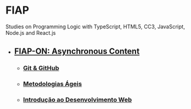 # FIAP
Studies on Programming Logic with TypeScript, HTML5, CC3, JavaScript, Node.js and React.js

- ## [FIAP-ON: Asynchronous Content](README.md)
  - ### [Git & GitHub](git-github/README.md)
  - ### [Metodologias Ágeis](agil-methodologies/README.md)
  - ### [Introdução ao Desenvolvimento Web](web-development/README.md)

